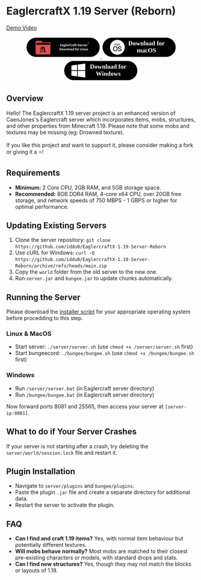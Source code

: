 <!--
  Title: EaglercraftX-1.19-Server
  Description: A 1.19 Eaglercraft / EaglercraftX server project!
  Author: CaenJones
  -->
<meta name='eaglercraft, eaglercraftx, eagler, eaglercraftx server, eaglercraft server' content='HTML, JavaScript, Shell, Batchfile'>

# EaglercraftX 1.19 Server (Reborn)



[Demo Video](https://github.com/CaenJones/EaglercraftX-1.19-Server/assets/131218155/0ee532ab-46d3-4959-ac9a-860931ffd649)

<p align="center">
 <a href="https://github.com/iddu0/EaglercraftX-1.19-Server-Reborn/blob/main/install.sh">
    <img src="https://github.com/iddu0/iddu0.github.io/blob/9d7fabe4818cbb535a1ed04d3f70943128331382/files/Photos/Misc/EaglerCraft-Server%20Download%20for%20Linux.png" alt="Description here" width="200" height="59">
 </a>
 <a href="https://github.com/iddu0/EaglercraftX-1.19-Server-Reborn/blob/main/install.sh">
    <img src="https://github.com/garlontas/buttons/blob/main/buttons/200x59/macos-download_2.svg" alt="Description here" width="200" height="59">
 </a>
 <a href="https://github.com/iddu0/EaglercraftX-1.19-Server-Reborn/blob/main/install.bat">
    <img src="https://raw.githubusercontent.com/garlontas/buttons/main/buttons/200x59/windows-download.svg" alt="Description here" width="200" height="59">
 </a>
</p>

## Overview
Hello! The EaglercraftX 1.19 server project is an enhanced version of CaenJones's Eaglercraft server which incorporates items, mobs, structures, and other properties from Minecraft 1.19. Please note that some mobs and textures may be missing (eg: Drowned texture).
<br>
<br>
If you like this project and want to support it, please consider making a fork or giving it a :star:!

## Requirements 
- **Minimum:** 2 Core CPU, 2GB RAM, and 5GB storage space.
- **Recommended:** 8GB DDR4 RAM, 4-core x64 CPU, over 20GB free storage, and network speeds of 750 MBPS - 1 GBPS or higher for optimal performance.

## Updating Existing Servers
1. Clone the server repository: `git clone https://github.com/iddu0/EaglercraftX-1.19-Server-Reborn`
2. Use cURL for Windows: `curl -O https://github.com/iddu0/EaglercraftX-1.19-Server-Reborn/archive/refs/heads/main.zip`
3. Copy the `world` folder from the old server to the new one.
4. Run `server.jar` and `bungee.jar` to update chunks automatically.

## Running the Server
Please download the [installer script](https://github.com/iddu0/EaglercraftX-1.19-Server-Reborn/tree/main#eaglercraftx-119-server) for your appropriate operating system before procedding to this step.

### Linux & MacOS
- Start server: `./server/server.sh` (use `chmod +x /server/server.sh` first)
- Start bungeecord: `./bungee/bungee.sh` (use `chmod +x /bungee/bungee.sh` first)

### Windows
- Run `/server/server.bat` (in Eaglercraft server directory)
- Run `/bungee/bungee.bat` (in Eaglercraft server directory) 

Now forward ports 8081 and 25565, then access your server at `[server-ip:8081]`.

## What to do if Your Server Crashes
If your server is not starting after a crash, try deleting the `server/world/session.lock` file and restart it.

## Plugin Installation
- Navigate to `server/plugins` and `bungee/plugins`.
- Paste the plugin `.jar` file and create a separate directory for additional data.
- Restart the server to activate the plugin.

## FAQ
- **Can I find and craft 1.19 items?** Yes, with normal item behaviour but potentially different textures.
- **Will mobs behave normally?** Most mobs are matched to their closest pre-existing characters or models, with standard drops and stats.
- **Can I find new structures?** Yes, though they may not match the blocks or layouts of 1.19.
